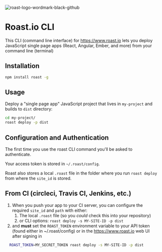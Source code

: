 ![roast-logo-wordmark-black-github](https://cloud.githubusercontent.com/assets/22159102/24274347/e49d50dc-0fe4-11e7-8d3c-03a59e1b7bf3.jpg)


# Roast.io CLI

This CLI (command line interface) for https://www.roast.io lets you deploy JavaScript single page apps (React, Angular, Ember, and more) from your command line (terminal)

## Installation

```bash
npm install roast -g
```

## Usage

Deploy a "single page app" JavaScript project that lives in `my-project` and builds to `dist` directory:

```bash
cd my-project/
roast deploy -p dist
```

## Configuration and Authentication

The first time you use the roast CLI command you'll be asked to authenticate.

Your access token is stored in `~/.roast/config`.

Roast also stores a local `.roast` file in the folder where you run `roast deploy` from where the `site_id` is stored.

## From CI (circleci, Travis CI, Jenkins, etc.)

1. When you push your app to your CI server, you can configure the required `site_id` and `path` with either:
    1. The local `.roast` file (so you _could_ check this into your repository)
    2. or CLI options: `roast deploy -s MY-SITE-ID -p dist`
2. and **must** set the `ROAST_TOKEN` environment variable to your API token (found either in ~/.roast/config) or in the https://www.roast.io web UI after signing in

```bash
  ROAST_TOKEN=MY_SECRET_TOKEN roast deploy -s MY-SITE-ID -p dist
```

